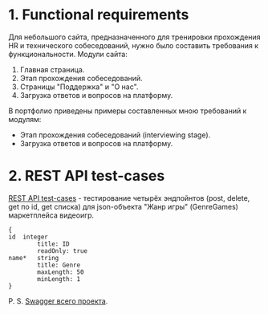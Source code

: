 # 1. Functional requirements

Для небольшого сайта, предназначенного для тренировки прохождения HR и технического собеседований, нужно было составить требования к функциональности.
Модули сайта:
1) Главная страница.
2) Этап прохождения собеседований.
3) Страницы "Поддержка" и "О нас".
4) Загрузка ответов и вопросов на платформу.

В портфолио приведены примеры составленных мною требований к модулям:
- Этап прохождения собеседований (interviewing stage).
- Загрузка ответов и вопросов на платформу.

# 2. REST API test-cases
[REST API test-cases](https://github.com/nastyaist/portfolio/tree/main/REST%20API%20test-cases) - тестирование четырёх эндпойнтов (post, delete, get по id, get списка) для json-объекта "Жанр игры" (GenreGames) маркетплейса видеоигр.
```
{
id	integer
        title: ID
        readOnly: true
name*	string
        title: Genre
        maxLength: 50
        minLength: 1
}
```

P. S. [Swagger всего проекта](https://games.alpha.g-spot.website/swagger/). 

